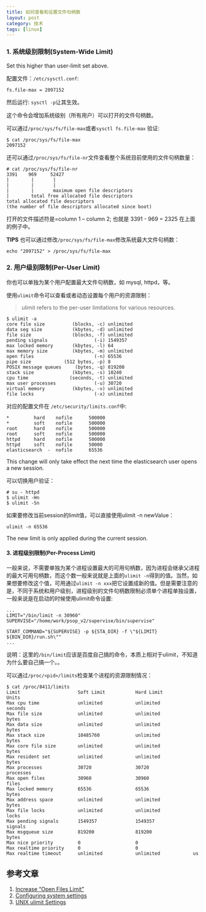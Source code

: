 ```yaml
---
title: 如何查看和设置文件句柄数
layout: post
category: 技术
tags: [linux]
---
```



### 1. 系统级别限制(System-Wide Limit)

Set this higher than user-limit set above.

配置文件：`/etc/sysctl.conf`:

	fs.file-max = 2097152

然后运行: `sysctl -p`让其生效。

这个命令会增加系统级别（所有用户）可以打开的文件句柄数。

可以通过`/proc/sys/fs/file-max`或者`sysctl fs.file-max` 验证:

	$ cat /proc/sys/fs/file-max
	2097152

还可以通过`/proc/sys/fs/file-nr`文件查看整个系统目前使用的文件句柄数量：

	# cat /proc/sys/fs/file-nr
	3391    969     52427
	|        |       |
	|        |       |
	|        |       maximum open file descriptors
	|        total free allocated file descriptors
	total allocated file descriptors
	(the number of file descriptors allocated since boot)

打开的文件描述符是=column 1 – column 2; 也就是 3391 - 969 = 2325 在上面的例子中。 

**TIPS** 也可以通过修改`/proc/sys/fs/file-max`修改系统最大文件句柄数：

	echo "2097152" > /proc/sys/fs/file-max 


### 2. 用户级别限制(Per-User Limit)

你也可以单独为某个用户配置最大文件句柄数，如 mysql, httpd，等。

使用`ulimit`命令可以查看或者动态设置每个用户的资源限制：

> ulimit refers to the per-user limitations for various resources.

	$ ulimit -a
	core file size          (blocks, -c) unlimited
	data seg size           (kbytes, -d) unlimited
	file size               (blocks, -f) unlimited
	pending signals                 (-i) 1549357
	max locked memory       (kbytes, -l) 64
	max memory size         (kbytes, -m) unlimited
	open files                      (-n) 65536
	pipe size            (512 bytes, -p) 8
	POSIX message queues     (bytes, -q) 819200
	stack size              (kbytes, -s) 10240
	cpu time               (seconds, -t) unlimited
	max user processes              (-u) 30720
	virtual memory          (kbytes, -v) unlimited
	file locks                      (-x) unlimited

对应的配置文件在 `/etc/security/limits.conf`中:

	*         hard    nofile      500000
	*         soft    nofile      500000
	root      hard    nofile      500000
	root      soft    nofile      500000
	httpd     hard    nofile      500000
	httpd 	  soft    nofile      50000
	elasticsearch  -  nofile      65536

This change will only take effect the next time the elasticsearch user opens a new session.

可以切换用户验证：

	# su - httpd
	$ ulimit -Hn
	$ ulimit -Sn

如果要修改当前session的limit值，可以直接使用ulimit -n newValue：

	ulimit -n 65536  

The new limit is only applied during the current session.


#### 3. 进程级别限制(Per-Process Limit)

一般来说，不需要单独为某个进程设置最大的可用句柄数，因为进程会继承父进程的最大可用句柄数，而这个数一般来说就是上面的`ulimit -n`得到的值。当然，如果想要修改这个值，可用通过`ulimit -n xxx`把它设置成新的值。但是需要注意的是，不同于系统和用户级别，进程级别的文件句柄数限制必须单个进程单独设置，一般来说是在启动的时候使用ulimit命令设置:

	...
	LIMIT="/bin/limit -n 30960"
	SUPERVISE="/home/work/psop_v2/supervise/bin/supervise"

	START_COMMAND="${SUPERVISE} -p ${STA_DIR} -f \"${LIMIT} ${BIN_DIR}/run.sh\""
	...

说明：这里的`/bin/limit`应该是百度自己搞的命令，本质上相对于ulimit，不知道为什么要自己搞一个。。

可以通过`/proc/<pid>/limits`检查某个进程的资源限制情况：

	$ cat /proc/8411/limits
	Limit                     Soft Limit           Hard Limit           Units
	Max cpu time              unlimited            unlimited            seconds
	Max file size             unlimited            unlimited            bytes
	Max data size             unlimited            unlimited            bytes
	Max stack size            10485760             unlimited            bytes
	Max core file size        unlimited            unlimited            bytes
	Max resident set          unlimited            unlimited            bytes
	Max processes             30720                30720                processes
	Max open files            30960                30960                files
	Max locked memory         65536                65536                bytes
	Max address space         unlimited            unlimited            bytes
	Max file locks            unlimited            unlimited            locks
	Max pending signals       1549357              1549357              signals
	Max msgqueue size         819200               819200               bytes
	Max nice priority         0                    0
	Max realtime priority     0                    0
	Max realtime timeout      unlimited            unlimited            us


参考文章
-------

1. [Increase “Open Files Limit”](https://easyengine.io/tutorials/linux/increase-open-files-limit/)
2. [Configuring system settings](https://www.elastic.co/guide/en/elasticsearch/reference/master/setting-system-settings.html)
3. [UNIX ulimit Settings](https://docs.mongodb.com/manual/reference/ulimit/)
